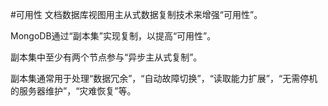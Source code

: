 #可用性
文档数据库视图用主从式数据复制技术来增强“可用性”。

MongoDB通过“副本集”实现复制，以提高“可用性”。

副本集中至少有两个节点参与“异步主从式复制”。

副本集通常用于处理“数据冗余”，“自动故障切换”，“读取能力扩展”，“无需停机的服务器维护”，“灾难恢复”等。